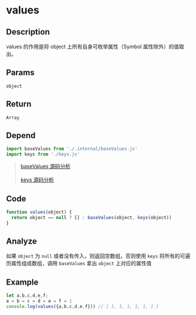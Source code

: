 # values

## Description
values 的作用是将 object 上所有自身可枚举属性（Symbol 属性除外）的值取出。
## Params
`object`
## Return
`Array`
## Depend
```js
import baseValues from './.internal/baseValues.js'
import keys from './keys.js'
```
> [baseValues 源码分析](../internal/baseValues.md)
> <br/>
> <br/>
> [keys 源码分析](./keys.md)

## Code
```js
function values(object) {
  return object == null ? [] : baseValues(object, keys(object))
}
```
## Analyze
如果 `object` 为 `null` 或者没有传入，则返回空数组，否则使用 `keys` 将所有的可遍历属性组成数组，调用 `baseValues` 拿出 `object` 上对应的属性值

## Example
```js
let a,b,c,d,e,f;
a = b = c = d = e = f = 1
console.log(values({a,b,c,d,e,f})) // [ 1, 1, 1, 1, 1, 1 ]
```
